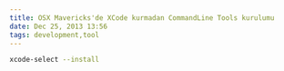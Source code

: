 ```yaml
---
title: OSX Mavericks'de XCode kurmadan CommandLine Tools kurulumu
date: Dec 25, 2013 13:56
tags: development,tool
---
```


```bash
xcode-select --install
```